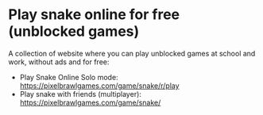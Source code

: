 # Play snake online for free (unblocked games)

A collection of website where you can play unblocked games at school and work, without ads and for free: 

- Play Snake Online Solo mode: https://pixelbrawlgames.com/game/snake/r/play
- Play snake with friends (multiplayer): https://pixelbrawlgames.com/game/snake/
  
